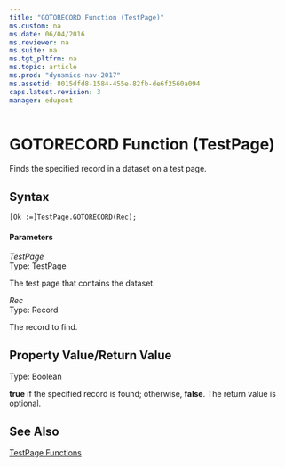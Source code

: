 ```yaml
---
title: "GOTORECORD Function (TestPage)"
ms.custom: na
ms.date: 06/04/2016
ms.reviewer: na
ms.suite: na
ms.tgt_pltfrm: na
ms.topic: article
ms.prod: "dynamics-nav-2017"
ms.assetid: 8015dfd8-1584-455e-82fb-de6f2560a094
caps.latest.revision: 3
manager: edupont
---
```

# GOTORECORD Function (TestPage)
Finds the specified record in a dataset on a test page.  
  
## Syntax  
  
```  
[Ok :=]TestPage.GOTORECORD(Rec);  
```  
  
#### Parameters  
 *TestPage*  
 Type: TestPage  
  
 The test page that contains the dataset.  
  
 *Rec*  
 Type: Record  
  
 The record to find.  
  
## Property Value/Return Value  
 Type: Boolean  
  
 **true** if the specified record is found; otherwise, **false**. The return value is optional.  
  
## See Also  
 [TestPage Functions](TestPage-Functions.md)